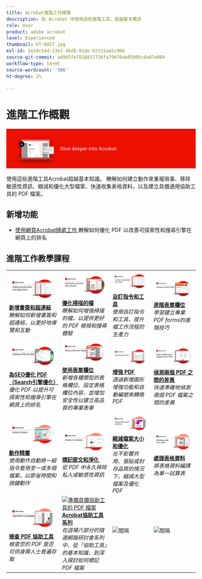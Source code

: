 ```yaml
---
title: Acrobat進階工作總覽
description: 在 Acrobat 中使用這些進階工具，超越基本概念
role: User
product: adobe acrobat
level: Experienced
thumbnail: KT-6857.jpg
exl-id: 2e2dc54d-23e1-4bd8-81de-62131aa5c966
source-git-commit: ad985fe7818817726fa79870ab05005cda07e884
workflow-type: tm+mt
source-wordcount: '366'
ht-degree: 2%

---
```


# 進階工作概觀

![Acrobat快速入門影像](../assets/Hero-AdvancedTasks.png)

使用這些進階工具Acrobat超越基本知識。 瞭解如何建立動作來重複瑣事、移除敏感性資訊、縮減和優化大型檔案、快速收集表格資料，以及建立具備通用協助工具的 PDF 檔案。

## 新增功能

* [使用網頁Acrobat隨處工作 ](optimizeseo.md)
瞭解如何優化 PDF 以改善可探索性和搜尋引擎在網頁上的排名

## 進階工作教學課程

<table style="table-layout:fixed">
<tr>
  <td>
    <a href="bookmarks.md">
      <img alt="新增書簽和超連結" src="../assets/Bookmarks_1280.png" />
    </a>
    <div>
    <a href="bookmarks.md"><strong>新增書簽和超連結</strong></a>
    </div>
    <em>瞭解如何新增書簽和超連結，以更好地導覽和互動</em>
    <br>
  </td>
  <td>
    <a href="optimizescan.md">
      <img alt="優化掃描的檔" src="../assets/Scan_1280.png" />
    </a>
    <div>
    <a href="optimizescan.md"><strong>優化掃描的檔</strong></a>
    </div>
    <em>瞭解如何增強掃描的檔，以提供更好的 PDF 檢視和搜尋體驗</em>
    <br>
  </td>
  <td>
    <a href="custom.md">
      <img alt="自訂指令和工具" src="../assets/Createcustom_1280.png" />
    </a>
    <div>
    <a href="custom.md"><strong>自訂指令和工具</strong></a>
    </div>
    <em>使用自訂指令和工具，提升檔工作流程的生產力</em>
    <br>
  </td>
  <td>
    <a href="advancedforms.md">
      <img alt="進階表單欄位" src="../assets/Advancedforms_1280.png" />
    </a>
    <div>
    <a href="advancedforms.md"><strong>進階表單欄位</strong></a>
    </div>
    <em>學習建立專業PDF forms的進階技巧</em>
    <br>
  </td>
</tr>
<tr>
 <td>
    <a href="optimizeseo.md">
      <img alt="為SEO優化 PDF （Search引擎優化）" src="../assets/seo_1280.png" />
    </a>
    <div>
    <a href="optimizeseo.md"><strong>為SEO優化 PDF （Search引擎優化）</strong></a>
    </div>
    <em>優化 PDF 以提升可探索性和搜尋引擎在網頁上的排名</em>
    <br>
  </td>
  <td>
    <a href="workforms.md">
      <img alt="使用表單欄位" src="../assets/Workform_1280.png" />
    </a>
    <div>
    <a href="workforms.md"><strong>使用表單欄位</strong></a>
    </div>
    <em>新增各種類型的表格欄位、設定表格欄位內容，並增加安全性以建立高品質的專業表單</em>
    <br>
  </td>
  <td>
    <a href="enhance.md">
      <img alt="增強 PDF" src="../assets/Enhance_1280.png" />
    </a>
    <div>
    <a href="enhance.md"><strong>增強 PDF</strong></a>
    </div>
    <em>透過新增圖形增強功能和自動編號來轉換 PDF</em>
    <br>
  </td>
 <td>
    <a href="compare.md">
      <img alt="偵測兩個 PDF 之間的差異" src="../assets/Compare_1280.png" />
    </a>
    <div>
    <a href="compare.md"><strong>偵測兩個 PDF 之間的差異</strong></a>
    </div>
    <em>快速準確地偵測兩個 PDF 檔案之間的差異</em>
    <br>
  </td>
</tr>
<tr>
  <td>
    <a href="action.md">
      <img alt="動作精靈" src="../assets/Action.jpg" />
    </a>
    <div>
    <a href="action.md"><strong>動作精靈</strong></a>
    </div>
    <em>使用動作自動將一組指令套用至一或多個檔案，以節省時間和按鍵動作</em>
    <br>
  </td>
  <td>
    <a href="redact.md">
      <img alt="標記密文和淨化" src="../assets/Redact.jpg" />
    </a>
    <div>
    <a href="redact.md"><strong>標記密文和淨化</strong></a>
    </div>
    <em>從 PDF 中永久移除私人或敏感性資訊</em>
    <br>
  </td>
 <td>
    <a href="reduce.md">
      <img alt="縮減檔案大小和優化" src="../assets/Reduce.jpg" />
    </a>
    <div>
    <a href="reduce.md"><strong>縮減檔案大小和優化</strong></a>
    </div>
    <em>在不影響共用、張貼或封存品質的情況下，縮減大型檔案及優化 PDF</em>
    <br>
  </td>
  <td>
    <a href="formdata.md">
      <img alt="動作精靈" src="../assets/FormData.jpg" />
    </a>
    <div>
    <a href="formdata.md"><strong>處理表格資料</strong></a>
    </div>
    <em>將表格資料編譯為單一試算表</em>
    <br>
  </td>
</tr>
<tr>
 <td>
    <a href="accessibility.md">
      <img alt="檢查 PDF 協助工具" src="../assets/Checkaccessible_1280.jpg" />
    </a>
    <div>
    <a href="accessibility.md"><strong>檢查 PDF 協助工具</strong></a>
    </div>
    <em>檢查您的 PDF 是否可供身障人士普遍存取</em>
    <br>
  </td>
 <td>
    <a href="accessibility-series.md">
      <img alt="準備具備協助工具的 PDF 檔案" src="../assets/Accessibilityseries_1280.png" />
    </a>
    <div>
    <a href="accessibility-series.md"><strong>Acrobat協助工具系列</strong></a>
    </div>
    <em>在這場六部分的隨選網路研討會系列中，從「協助工具」的基本知識，到深入探討如何標記 PDF 檔案</em>
    <br>
  </td>
  <td>
   <img alt="間隔" src="../assets/Grayspacer.png" />
    <div>
    <br>
  </td> 
  <td>
   <img alt="間隔" src="../assets/Grayspacer.png" />
    <div>
    <br>
  </td>  
</tr>
</table>

